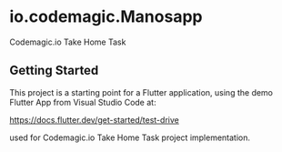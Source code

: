 # io.codemagic.Manosapp

Codemagic.io Take Home Task

## Getting Started

This project is a starting point for a Flutter application, using the demo Flutter App from Visual Studio Code at:

https://docs.flutter.dev/get-started/test-drive

used for Codemagic.io Take Home Task project implementation.
